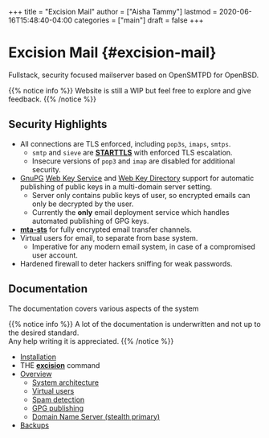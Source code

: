 +++
title = "Excision Mail"
author = ["Aisha Tammy"]
lastmod = 2020-06-16T15:48:40-04:00
categories = ["main"]
draft = false
+++

# Excision Mail {#excision-mail}

Fullstack, security focused mailserver based on OpenSMTPD for OpenBSD.

{{% notice info %}}
Website is still a WIP but feel free to explore and give feedback.
{{% /notice %}}

## Security Highlights

- All connections are TLS enforced, including `pop3s`, `imaps`, `smtps`.
  - `smtp` and `sieve` are [**STARTTLS**](https://en.wikipedia.org/wiki/Opportunistic_TLS#SSL_ports) with enforced TLS escalation.
  - Insecure versions of `pop3` and `imap` are disabled for additional security.
- [GnuPG](https://gnupg.org/) [Web Key Service](https://wiki.gnupg.org/WKS) and [Web Key Directory](https://wiki.gnupg.org/WKD) support for automatic publishing of public keys in a multi-domain server setting.
  - Server only contains public keys of user, so encrypted emails can only be decrypted by the user.
  - Currently the **only** email deployment service which handles automated publishing of GPG keys.
- [**mta-sts**](https://tools.ietf.org/html/rfc8461) for fully encrypted email transfer channels.
- Virtual users for email, to separate from base system.
  - Imperative for any modern email system, in case of a compromised user account.
- Hardened firewall to deter hackers sniffing for weak passwords.

## Documentation

The documentation covers various aspects of the system

{{% notice info %}}
A lot of the documentation is underwritten and not up to the desired standard.  
Any help writing it is appreciated.
{{% /notice %}}

- [Installation](install)
- THE [**excision**](excision) command
- [Overview](overview)
  - [System architecture](overview/system)
  - [Virtual users](overview/users)
  - [Spam detection](overview/spam)
  - [GPG publishing](overview/gpg)
  - [Domain Name Server (stealth primary)](overview/nsd)
- [Backups](backups)
